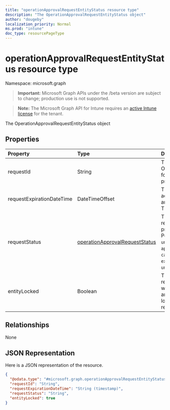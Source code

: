 ```yaml
---
title: "operationApprovalRequestEntityStatus resource type"
description: "The OperationApprovalRequestEntityStatus object"
author: "dougeby"
localization_priority: Normal
ms.prod: "intune"
doc_type: resourcePageType
---
```


# operationApprovalRequestEntityStatus resource type

Namespace: microsoft.graph

> **Important:** Microsoft Graph APIs under the /beta version are subject to change; production use is not supported.

> **Note:** The Microsoft Graph API for Intune requires an [active Intune license](https://go.microsoft.com/fwlink/?linkid=839381) for the tenant.

The OperationApprovalRequestEntityStatus object

## Properties
|Property|Type|Description|
|:---|:---|:---|
|requestId|String|The ID of the OperationApprovalRequest for this Entity. This property is read-only.|
|requestExpirationDateTime|DateTimeOffset|The DateTime at which actions upon the request are no longer permitted. This property is read-only.|
|requestStatus|[operationApprovalRequestStatus](../resources/intune-rbac-operationapprovalrequeststatus.md)|The current approval request status. This property is read-only. Possible values are: `unknown`, `needsApproval`, `approved`, `rejected`, `cancelled`, `completed`, `expired`, `unknownFutureValue`.|
|entityLocked|Boolean|The status of the Entity in regard to changes, whether further requests are allowed or the Entity is locked. This property is read-only.|

## Relationships
None

## JSON Representation
Here is a JSON representation of the resource.
<!-- {
  "blockType": "resource",
  "@odata.type": "microsoft.graph.operationApprovalRequestEntityStatus"
}
-->
``` json
{
  "@odata.type": "#microsoft.graph.operationApprovalRequestEntityStatus",
  "requestId": "String",
  "requestExpirationDateTime": "String (timestamp)",
  "requestStatus": "String",
  "entityLocked": true
}
```




